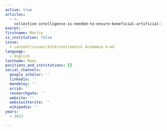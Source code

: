 ```yaml
---
active: true
articles:
  - >-
    collective-intelligence-is-needed-to-ensure-beneficial-artificial-intelligence
exerpt: ''
firstname: Martin
is_institution: false
issue:
  - content/issues/Intercontinental Academia 4.md
language:
  - English
lastname: Rees
positions_and_institutions: []
social_channels:
  google_scholar: ''
  linkedin: ''
  mendeley: ''
  orcid: ''
  researchgate: ''
  website: ''
  webstwitterite: ''
  wikipedia: ''
years:
  - 2023

---
```

